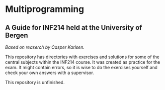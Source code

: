 # Multiprogramming
## A Guide for INF214 held at the University of Bergen
_Based on reaserch by Casper Karlsen._ 

This repository has directories with exercises and solutions for some of the central subjects within the INF214
course. It was created as practice for the exam. It might contain errors, so it is wise to do the exercises yourself and 
check your own answers with a supervisor.

This repository is unfinished. 